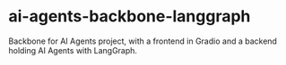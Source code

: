 # ai-agents-backbone-langgraph
Backbone for AI Agents project, with a frontend in Gradio and a backend holding AI Agents with LangGraph.
